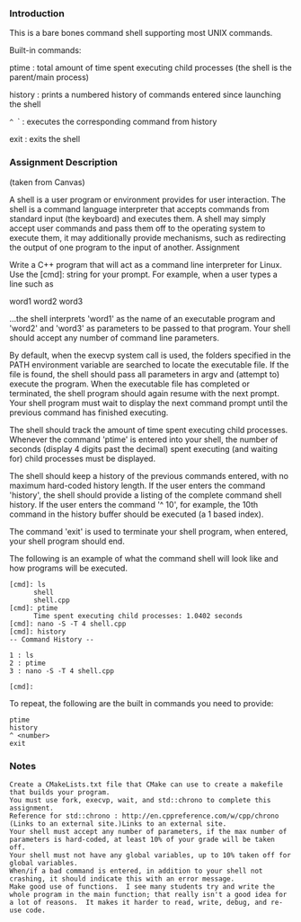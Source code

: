 ### Introduction

This is a bare bones command shell supporting most UNIX commands.

Built-in commands:

ptime : total amount of time spent executing child processes (the shell is the parent/main process)

history : prints a numbered history of commands entered since launching the shell

`^ `<number>` : executes the corresponding command from history

exit : exits the shell

### Assignment Description
(taken from Canvas)

A shell is a user program or environment provides for user interaction. The shell is a command language interpreter that accepts commands from standard input (the keyboard) and executes them. A shell may simply accept user commands and pass them off to the operating system to execute them, it may additionally provide mechanisms, such as redirecting the output of one program to the input of another.
Assignment

Write a C++ program that will act as a command line interpreter for Linux.  Use the [cmd]: string for your prompt. For example, when a user types a line such as

word1 word2 word3


...the shell interprets 'word1' as the name of an executable program and 'word2' and 'word3' as parameters to be passed to that program.  Your shell should accept any number of command line parameters.

By default, when the execvp system call is used, the folders specified in the PATH environment variable are searched to locate the executable file.  If the file is found, the shell should pass all parameters in argv and (attempt to) execute the program.  When the executable file has completed or terminated, the shell program should again resume with the next prompt.  Your shell program must wait to display the next command prompt until the previous command has finished executing.

The shell should track the amount of time spent executing child processes.  Whenever the command 'ptime' is entered into your shell, the number of seconds (display 4 digits past the decimal) spent executing (and waiting for) child processes must be displayed.

The shell should keep a history of the previous commands entered, with no maximum hard-coded history length.  If the user enters the command 'history', the shell should provide a listing of the complete command shell history.  If the user enters the command '^ 10', for example, the 10th command in the history buffer should be executed (a 1 based index).

The command 'exit' is used to terminate your shell program, when entered, your shell program should end.

The following is an example of what the command shell will look like and how programs will be executed.

    [cmd]: ls
          shell
          shell.cpp
    [cmd]: ptime
          Time spent executing child processes: 1.0402 seconds
    [cmd]: nano -S -T 4 shell.cpp
    [cmd]: history
    -- Command History --

    1 : ls
    2 : ptime
    3 : nano -S -T 4 shell.cpp

    [cmd]: 

To repeat, the following are the built in commands you need to provide:

    ptime
    history
    ^ <number>
    exit

### Notes

    Create a CMakeLists.txt file that CMake can use to create a makefile that builds your program.
    You must use fork, execvp, wait, and std::chrono to complete this assignment.
    Reference for std::chrono : http://en.cppreference.com/w/cpp/chrono (Links to an external site.)Links to an external site.
    Your shell must accept any number of parameters, if the max number of parameters is hard-coded, at least 10% of your grade will be taken off.
    Your shell must not have any global variables, up to 10% taken off for global variables.
    When/if a bad command is entered, in addition to your shell not crashing, it should indicate this with an error message.
    Make good use of functions.  I see many students try and write the whole program in the main function; that really isn't a good idea for a lot of reasons.  It makes it harder to read, write, debug, and re-use code.

